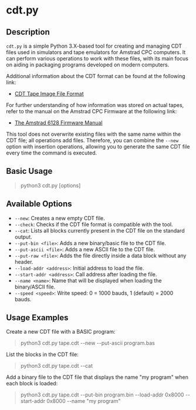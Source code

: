 # cdt.py

## Description
`cdt.py` is a simple Python 3.X-based tool for creating and managing CDT files used in simulators and tape emulators for Amstrad CPC computers. It can perform various operations to work with these files, with its main focus on aiding in packaging programs developed on modern computers.

Additional information about the CDT format can be found at the following link:
- [CDT Tape Image File Format](https://www.cpcwiki.eu/index.php/Format:CDT_tape_image_file_format)

For further understanding of how information was stored on actual tapes, refer to the manual on the Amstrad CPC Firmware at the following link:
- [The Amstrad 6128 Firmware Manual](https://archive.org/details/SOFT968TheAmstrad6128FirmwareManual)

This tool does not overwrite existing files with the same name within the CDT file; all operations add files. Therefore, you can combine the `--new` option with insertion operations, allowing you to generate the same CDT file every time the command is executed.

## Basic Usage

> python3 cdt.py <cdtfile> [options]

## Available Options
- `--new`: Creates a new empty CDT file.
- `--check`: Checks if the CDT file format is compatible with the tool.
- `--cat`: Lists all blocks currently present in the CDT file on the standard output.
- `--put-bin <file>`: Adds a new binary/basic file to the CDT file.
- `--put-ascii <file>`: Adds a new ASCII file to the CDT file.
- `--put-raw <file>`: Adds the file directly inside a data block without any header.
- `--load-addr <address>`: Initial address to load the file.
- `--start-addr <address>`: Call address after loading the file.
- `--name <name>`: Name that will be displayed when loading the binary/ASCII file.
- `--speed <speed>`: Write speed: 0 = 1000 bauds, 1 (default) = 2000 bauds.

## Usage Examples

Create a new CDT file with a BASIC program:

> python3 cdt.py tape.cdt --new --put-ascii program.bas

List the blocks in the CDT file:

> python3 cdt.py tape.cdt --cat

Add a binary file to the CDT file that displays the name "my program" when each block is loaded:

> python3 cdt.py tape.cdt --put-bin program.bin --load-addr 0x8000 --start-addr 0x8000 --name "my program"
